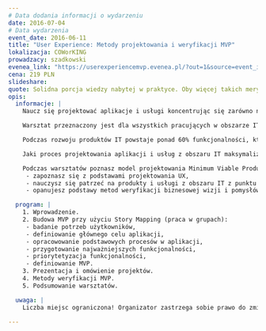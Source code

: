 ```yaml
---
# Data dodania informacji o wydarzeniu
date: 2016-07-04
# Data wydarzenia
event_date: 2016-06-11
title: "User Experience: Metody projektowania i weryfikacji MVP"
lokalizacja: COWorKING
prowadzacy: szadkowski
evenea_link: "https://userexperiencemvp.evenea.pl/?out=1&source=event_iframe"
cena: 219 PLN
slideshare:
quote: Solidna porcja wiedzy nabytej w praktyce. Oby więcej takich merytorycznych warsztatów.
opis:
  informacje: |
    Naucz się projektować aplikacje i usługi koncentrując się zarówno na potrzebach Twoich użytkowników, jak i na zarządzaniu strategicznym rozwoju produktu. Maksymalizuj szanse na jego sukces wykorzystując narzędzia Lean UX.

    Warsztat przeznaczony jest dla wszystkich pracujących w obszarze IT, zarówno po stronie biznesowej (Product Owners, Product Managers, Project Managers, UX/UI Designers, Business Analysts), jak i technicznej (Software Developers, Quality Assurance Engineers, Operators). Podczas zajęć będziemy poruszać przede wszystkim tematy strategiczne i koncepcyjne, więc wiedza dotycząca konkretnej technologii nie jest wymagana.

    Podczas rozwoju produktów IT powstaje ponad 60% funkcjonalności, które są nieużywane lub prawie nieużywane przez użytkowników. Zatem większość pracochłonności poświęcana jest zadaniom, które nie mają uzasadnienia biznesowego, lub takim, które podczas konfrontacji z użytkownikami końcowymi, nie spełniają ich oczekiwań i przez to nie zapewniają zwrotów z inwestycji.

    Jaki proces projektowania aplikacji i usług z obszaru IT maksymalizuje szanse na opłacalność inwestycji? Zderzenie ze sobą dwóch modeli pracy, czyli User Centered Design wraz z podejściem typu Lean zaowocowało stworzeniem skutecznego sposobu opracowywania i weryfikacji efektywności rynkowej produktu przy jednoczesnej minimalizacji nakładów na rozwój i jego wdrożenie.

    Podczas warsztatów poznasz model projektowania Minimum Viable Product przy użyciu metody Story Mapping. Dzięki temu: 
     - zapoznasz się z podstawami projektowania UX,
     - nauczysz się patrzeć na produkty i usługi z obszaru IT z punktu widzenia Klienta końcowego,
     - opanujesz podstawy metod weryfikacji biznesowej wizji i pomysłów na nowe funkcjonalności i usługi.

  program: |
    1. Wprowadzenie.
    2. Budowa MVP przy użyciu Story Mapping (praca w grupach):
     - badanie potrzeb użytkowników,
     - definiowanie głównego celu aplikacji,
     - opracowowanie podstawowych procesów w aplikacji,
     - przygotowanie najważniejszych funkcjonalności,
     - priorytetyzacja funkcjonalności,
     - definiowanie MVP.
    3. Prezentacja i omówienie projektów.
    4. Metody weryfikacji MVP.
    5. Podsumowanie warsztatów.

  uwaga: |
    Liczba miejsc ograniczona! Organizator zastrzega sobie prawo do zmiany lokalizacji wydarzenia oraz jego odwołania w przypadku niezgłoszenia się minimalnej liczby uczestników.

---
```


